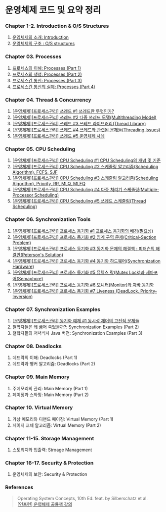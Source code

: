 # 운영체제 코드 및 요약 정리

### Chapter 1-2. Introduction & O/S Structures

1.  [운영체제의 소개: Introduction](https://yonghwankim-dev.tistory.com/186)
2.  [운영체제의 구조 : O/S structures](https://yonghwankim-dev.tistory.com/187)

### Chapter 03. Processes

1.  [프로세스의 이해: Processes (Part 1)](https://yonghwankim-dev.tistory.com/191)
2.  [프로세스의 생성: Processes (Part 2)](https://yonghwankim-dev.tistory.com/192)
3.  [프로세스간 통신: Processes (Part 3)](https://yonghwankim-dev.tistory.com/196)
4.  [프로세스간 통신의 실제: Processes (Part 4)](https://yonghwankim-dev.tistory.com/200)

### Chapter 04. Thread & Concurrency

1.  [\[운영체제\]\[프로세스관리\] 쓰레드 #1 쓰레드란 무엇인가?](https://yonghwankim-dev.tistory.com/223)
2.  [\[운영체제\]\[프로세스관리\] 쓰레드 #2 다중 쓰레드 모델(Multithreading Model)](https://yonghwankim-dev.tistory.com/224)
3.  [\[운영체제\]\[프로세스관리\] 쓰레드 #3 쓰레드 라이브러리(Thread Library)](https://yonghwankim-dev.tistory.com/227)
4.  [\[운영체제\]\[프로세스관리\] 쓰레드 #4 쓰레드와 관련된 문제들(Threading Issues)](https://yonghwankim-dev.tistory.com/230)
5.  [\[운영체제\]\[프로세스관리\] 쓰레드 #5 운영체제 사례](https://yonghwankim-dev.tistory.com/231)

### Chapter 05. CPU Scheduling

1.  [\[운영체제\]\[프로세스관리\] CPU Scheduling #1 CPU Scheduling의 개념 및 기준](https://yonghwankim-dev.tistory.com/242)
2.  [\[운영체제\]\[프로세스관리\] CPU Scheduling #2 스케줄링 알고리즘(Scheduling Algorithm), FCFS, SJF](https://yonghwankim-dev.tistory.com/243)
3.  [\[운영체제\]\[프로세스관리\] CPU Scheduling #3 스케줄링 알고리즘(Scheduling Algorithm), Priority, RR, MLQ, MLFQ](https://yonghwankim-dev.tistory.com/244)
4.  [\[운영체제\]\[프로세스관리\] CPU Scheduling #4 다중 처리기 스케줄링(Multiple-Processor Scheduling)](https://yonghwankim-dev.tistory.com/247)
5.  [\[운영체제\]\[프로세스관리\] CPU Scheduling #5 쓰레드 스케줄링(Thread Scheduling)](https://yonghwankim-dev.tistory.com/251)

### Chapter 06. Synchronization Tools

1.  [\[운영체제\]\[프로세스관리\] 프로세스 동기화 #1 프로세스 동기화의 배경(필요성)](https://yonghwankim-dev.tistory.com/471)
2.  [\[운영체제\]\[프로세스관리\] 프로세스 동기화 #2 임계 구역 문제(Critical-Section Problem)](https://yonghwankim-dev.tistory.com/256)
3.  [\[운영체제\]\[프로세스관리\] 프로세스 동기화 #3 동기화 문제의 해결책 : 피터슨의 해결안(Peterson's Solution)](https://yonghwankim-dev.tistory.com/265)
4.  [\[운영체제\]\[프로세스관리\] 프로세스 동기화 #4 동기화 하드웨어(Synchronization Hardware)](https://yonghwankim-dev.tistory.com/266)
5.  [\[운영체제\]\[프로세스관리\] 프로세스 동기화 #5 뮤텍스 락(Mutex Lock)과 세마포어(Semaphore)](https://yonghwankim-dev.tistory.com/270)
6.  [\[운영체제\]\[프로세스관리\] 프로세스 동기화 #6 모니터(Monitor)와 자바 동기화](https://yonghwankim-dev.tistory.com/323)
7.  [\[운영체제\]\[프로세스관리\] 프로세스 동기화 #7 Liveness (DeadLock, Priority-Inversion)](https://yonghwankim-dev.tistory.com/476)

### Chapter 07. Synchronization Examples

1.  [\[운영체제\]\[프로세스관리\] 동기화 예제 #1 동시성 제어의 고전적 문제들](https://yonghwankim-dev.tistory.com/272)
2.  철학자들은 왜 굶어 죽었을까?: Synchronization Examples (Part 2)
3.  철학자들의 저녁식사 Java 버전: Synchronization Examples (Part 3) 

### Chapter 08. Deadlocks

1.  데드락의 이해: Deadlocks (Part 1)
2.  데드락과 뱅커 알고리즘: Deadlocks (Part 2)

### Chapter 09. Main Memory

1.  주메모리의 관리: Main Memory (Part 1)
2.  페이징과 스와핑: Main Memory (Part 2)

### Chapter 10. Virtual Memory

1.  가상 메모리와 디맨드 페이징: Virtual Memory (Part 1)
2.  페이지 교체 알고리즘: Virtual Memory (Part 2)

### Chapter 11-15. Storage Management

1.  스토리지와 입출력: Stroage Management

### Chapter 16-17. Security & Protection

1.  운영체제의 보안: Security & Protection

### References
> Operating System Concepts, 10th Ed. feat. by Silberschatz et al.  
> [\[인프런\] 운영체제 공룡책 강의](https://www.inflearn.com/course/%EC%9A%B4%EC%98%81%EC%B2%B4%EC%A0%9C-%EA%B3%B5%EB%A3%A1%EC%B1%85-%EC%A0%84%EA%B3%B5%EA%B0%95%EC%9D%98/dashboard)

